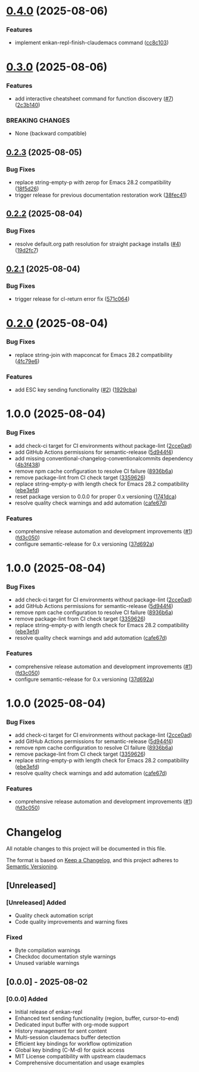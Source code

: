 # [0.4.0](https://github.com/phasetr/enkan-repl/compare/v0.3.0...v0.4.0) (2025-08-06)


### Features

* implement enkan-repl-finish-claudemacs command ([cc8c103](https://github.com/phasetr/enkan-repl/commit/cc8c10377f3a7e9f13db3fbdb7029e762984b825))

# [0.3.0](https://github.com/phasetr/enkan-repl/compare/v0.2.3...v0.3.0) (2025-08-06)


### Features

* add interactive cheatsheet command for function discovery ([#7](https://github.com/phasetr/enkan-repl/issues/7)) ([2c3b140](https://github.com/phasetr/enkan-repl/commit/2c3b1405346eb82450230812da5dbf6b8b68d208))


### BREAKING CHANGES

* None (backward compatible)

## [0.2.3](https://github.com/phasetr/enkan-repl/compare/v0.2.2...v0.2.3) (2025-08-05)


### Bug Fixes

* replace string-empty-p with zerop for Emacs 28.2 compatibility ([18f5d26](https://github.com/phasetr/enkan-repl/commit/18f5d26d3258c897cd7411d63bf93e5062a07a11))
* trigger release for previous documentation restoration work ([38fec41](https://github.com/phasetr/enkan-repl/commit/38fec417f05b831906b9785bbd168488e292e75b))

## [0.2.2](https://github.com/phasetr/enkan-repl/compare/v0.2.1...v0.2.2) (2025-08-04)


### Bug Fixes

* resolve default.org path resolution for straight package installs ([#4](https://github.com/phasetr/enkan-repl/issues/4)) ([19d2fc7](https://github.com/phasetr/enkan-repl/commit/19d2fc76998592e026f409b950b4f5ac5ab1a115))

## [0.2.1](https://github.com/phasetr/enkan-repl/compare/v0.2.0...v0.2.1) (2025-08-04)


### Bug Fixes

* trigger release for cl-return error fix ([571c064](https://github.com/phasetr/enkan-repl/commit/571c06432ce9d418c6b7eef24c7538ad33da3b6b))

# [0.2.0](https://github.com/phasetr/enkan-repl/compare/v0.1.0...v0.2.0) (2025-08-04)


### Bug Fixes

* replace string-join with mapconcat for Emacs 28.2 compatibility ([4fc79e6](https://github.com/phasetr/enkan-repl/commit/4fc79e62102240b72acbf6124282c4cdd970d6b0))


### Features

* add ESC key sending functionality ([#2](https://github.com/phasetr/enkan-repl/issues/2)) ([1929cba](https://github.com/phasetr/enkan-repl/commit/1929cba5f3dc3e361a1bbf302e3d536205c5908b))

# 1.0.0 (2025-08-04)


### Bug Fixes

* add check-ci target for CI environments without package-lint ([2cce0ad](https://github.com/phasetr/enkan-repl/commit/2cce0ad16e46cd19c0174b8f994a7d134f94f6e4))
* add GitHub Actions permissions for semantic-release ([5d944f4](https://github.com/phasetr/enkan-repl/commit/5d944f4628e763c384855928a1943fc058fdcdc7))
* add missing conventional-changelog-conventionalcommits dependency ([4b3f438](https://github.com/phasetr/enkan-repl/commit/4b3f438b5cb11f2558adce7c33766cb6f817197d))
* remove npm cache configuration to resolve CI failure ([8936b6a](https://github.com/phasetr/enkan-repl/commit/8936b6a8e4357ee3922d7772dfdc5b299e0e5d4f))
* remove package-lint from CI check target ([3359626](https://github.com/phasetr/enkan-repl/commit/33596264c8ff0e4861c89a4aaa23faaf9ee181bb))
* replace string-empty-p with length check for Emacs 28.2 compatibility ([ebe3efd](https://github.com/phasetr/enkan-repl/commit/ebe3efdd93a07874bd19460ea89d036b2f855b5e))
* reset package version to 0.0.0 for proper 0.x versioning ([1741dca](https://github.com/phasetr/enkan-repl/commit/1741dca628d4d7dc28d97dae5f30d1f586e1dc7c))
* resolve quality check warnings and add automation ([cafe67d](https://github.com/phasetr/enkan-repl/commit/cafe67d4f9bd96010a6168646350b7c458d06e24))


### Features

* comprehensive release automation and development improvements ([#1](https://github.com/phasetr/enkan-repl/issues/1)) ([fd3c050](https://github.com/phasetr/enkan-repl/commit/fd3c050633b978a07ca239443e31b1decabebd7d))
* configure semantic-release for 0.x versioning ([37d692a](https://github.com/phasetr/enkan-repl/commit/37d692ae5b676f6c35f8aaee69581a52317e61b6))

# 1.0.0 (2025-08-04)


### Bug Fixes

* add check-ci target for CI environments without package-lint ([2cce0ad](https://github.com/phasetr/enkan-repl/commit/2cce0ad16e46cd19c0174b8f994a7d134f94f6e4))
* add GitHub Actions permissions for semantic-release ([5d944f4](https://github.com/phasetr/enkan-repl/commit/5d944f4628e763c384855928a1943fc058fdcdc7))
* remove npm cache configuration to resolve CI failure ([8936b6a](https://github.com/phasetr/enkan-repl/commit/8936b6a8e4357ee3922d7772dfdc5b299e0e5d4f))
* remove package-lint from CI check target ([3359626](https://github.com/phasetr/enkan-repl/commit/33596264c8ff0e4861c89a4aaa23faaf9ee181bb))
* replace string-empty-p with length check for Emacs 28.2 compatibility ([ebe3efd](https://github.com/phasetr/enkan-repl/commit/ebe3efdd93a07874bd19460ea89d036b2f855b5e))
* resolve quality check warnings and add automation ([cafe67d](https://github.com/phasetr/enkan-repl/commit/cafe67d4f9bd96010a6168646350b7c458d06e24))


### Features

* comprehensive release automation and development improvements ([#1](https://github.com/phasetr/enkan-repl/issues/1)) ([fd3c050](https://github.com/phasetr/enkan-repl/commit/fd3c050633b978a07ca239443e31b1decabebd7d))
* configure semantic-release for 0.x versioning ([37d692a](https://github.com/phasetr/enkan-repl/commit/37d692ae5b676f6c35f8aaee69581a52317e61b6))

# 1.0.0 (2025-08-04)


### Bug Fixes

* add check-ci target for CI environments without package-lint ([2cce0ad](https://github.com/phasetr/enkan-repl/commit/2cce0ad16e46cd19c0174b8f994a7d134f94f6e4))
* add GitHub Actions permissions for semantic-release ([5d944f4](https://github.com/phasetr/enkan-repl/commit/5d944f4628e763c384855928a1943fc058fdcdc7))
* remove npm cache configuration to resolve CI failure ([8936b6a](https://github.com/phasetr/enkan-repl/commit/8936b6a8e4357ee3922d7772dfdc5b299e0e5d4f))
* remove package-lint from CI check target ([3359626](https://github.com/phasetr/enkan-repl/commit/33596264c8ff0e4861c89a4aaa23faaf9ee181bb))
* replace string-empty-p with length check for Emacs 28.2 compatibility ([ebe3efd](https://github.com/phasetr/enkan-repl/commit/ebe3efdd93a07874bd19460ea89d036b2f855b5e))
* resolve quality check warnings and add automation ([cafe67d](https://github.com/phasetr/enkan-repl/commit/cafe67d4f9bd96010a6168646350b7c458d06e24))


### Features

* comprehensive release automation and development improvements ([#1](https://github.com/phasetr/enkan-repl/issues/1)) ([fd3c050](https://github.com/phasetr/enkan-repl/commit/fd3c050633b978a07ca239443e31b1decabebd7d))

# Changelog

All notable changes to this project will be documented in this file.

The format is based on [Keep a Changelog](https://keepachangelog.com/en/1.0.0/),
and this project adheres to [Semantic Versioning](https://semver.org/spec/v2.0.0.html).

## [Unreleased]

### [Unreleased] Added

- Quality check automation script
- Code quality improvements and warning fixes

### Fixed

- Byte compilation warnings
- Checkdoc documentation style warnings
- Unused variable warnings

## [0.0.0] - 2025-08-02

### [0.0.0] Added

- Initial release of enkan-repl
- Enhanced text sending functionality (region, buffer, cursor-to-end)
- Dedicated input buffer with org-mode support
- History management for sent content
- Multi-session claudemacs buffer detection
- Efficient key bindings for workflow optimization
- Global key binding (C-M-d) for quick access
- MIT License compatibility with upstream claudemacs
- Comprehensive documentation and usage examples
